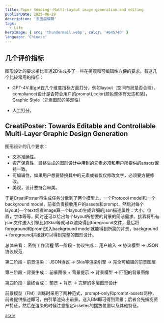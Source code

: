 ```yaml
---
title: Paper Reading--Multi-layout image generation and editing
publishDate: 2025-06-29
description: '多图层编辑'
tags:
  - Life
heroImage: { src: 'thundermail.webp', color: '#64574D' }
language: 'Chinese'
---
```

## 几个评价指标

图形设计的要求相比普通2D生成多了一些在美观和可编辑性方便的要求，有这几个比较常用的指标：

- GPT-4V:用gpt在几个维度指标方面打分，例如layout（空间布局是否合理），compliance(设计是否符合用户的prompt),color(颜色整体有无违和感)，Graphic Style（元素图形的美观性）

- 人工打分。

## CreatiPoster: Towards Editable and Controllable Multi-Layer Graphic Design Generation

图形设计的几个要求：
- 文本准确性。
- 资产保真性，最终生成的图形设计中用到的元素必须和用户所提供的assets保持一致。
- 可编辑性，如果用户想要替换其中的元素或者仅仅修改文字，必须要方便修改。
- 美观，设计要符合审美。 

于是CreatiPoster将生成任务分散到了两个模型上，一个Protocol model和一个background model，前者负责接收用户的assets和prompt，然后对每个layout(一个text或者image算一个layout)生成详细的json描述属性：大小，位置，字体等等，同时还可以给出每个layout所想要的背景的简洁需求。接着将所有json文件送入引擎比如Skia等就可以渲染得到foreground文件，最后将foreground和promt送入background model就能得到所需的背景，background + foreground拼接就可以得到完整的图形设计。

总体来看：
系统工作流程
第一阶段 - 协议生成：
用户输入 → 协议模型 → JSON协议规范

第二阶段 - 前景渲染：
JSON协议 → Skia等渲染引擎 → 完全可编辑的前景图层

第三阶段 - 背景生成：
前景图像 + 背景提示 → 背景模型 → 匹配的背景图像

第四阶段 - 最终合成：
前景 + 背景 → 完整的多层图形设计

前景模型（FM）训练时采用了两种范式，prompt-only和prompt-assets两种，前者提供描述即可，由引擎渲染出前景，送入BM即可得到背景；后者会先捕捉资产特征，然后在渲染的时候注意指定assetes的摆放位置以及其他特征。

[arxiv](https://arxiv.org/abs/2506.10890#:~:text=In%20this%20paper%2C%20we%20introduce%20CreatiPoster%2C%20a%20framework,multi-layer%20compositions%20from%20optional%20natural-language%20instructions%20or%20assets.)


